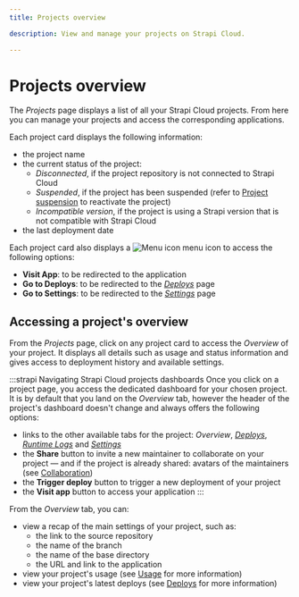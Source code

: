 ```yaml
---
title: Projects overview

description: View and manage your projects on Strapi Cloud.

---
```


# Projects overview

The *Projects* page displays a list of all your Strapi Cloud projects. From here you can manage your projects and access the corresponding applications.



Each project card displays the following information:

* the project name
* the current status of the project:
    * *Disconnected*, if the project repository is not connected to Strapi Cloud
    * *Suspended*, if the project has been suspended (refer to [Project suspension](/cloud/getting-started/usage-billing#project-suspension) to reactivate the project)
    * *Incompatible version*, if the project is using a Strapi version that is not compatible with Strapi Cloud
* the last deployment date

Each project card also displays a ![Menu icon](/img/assets/icons/more.svg) menu icon to access the following options:
* **Visit App**: to be redirected to the application
* **Go to Deploys**: to be redirected to the [*Deploys*](/cloud/projects/deploys) page
* **Go to Settings**: to be redirected to the [*Settings*](/cloud/projects/settings) page

## Accessing a project's overview

From the *Projects* page, click on any project card to access the *Overview* of your project. It displays all details such as usage and status information and gives access to deployment history and available settings.

:::strapi Navigating Strapi Cloud projects dashboards
Once you click on a project page, you access the dedicated dashboard for your chosen project. It is by default that you land on the *Overview* tab, however the header of the project's dashboard doesn't change and always offers the following options:

- links to the other available tabs for the project: *Overview*, [*Deploys*](/cloud/projects/deploys), [*Runtime Logs*](/cloud/projects/runtime-logs) and [*Settings*](/cloud/projects/settings)
- the **Share** button to invite a new maintainer to collaborate on your project — and if the project is already shared: avatars of the maintainers (see [Collaboration](/cloud/projects/collaboration))
- the **Trigger deploy** button to trigger a new deployment of your project
- the **Visit app** button to access your application
:::



From the *Overview* tab, you can:
- view a recap of the main settings of your project, such as:
  - the link to the source repository
  - the name of the branch
  - the name of the base directory
  - the URL and link to the application
- view your project's usage (see [Usage](/cloud/getting-started/usage-billing) for more information)
- view your project's latest deploys (see [Deploys](/cloud/projects/deploys) for more information)

